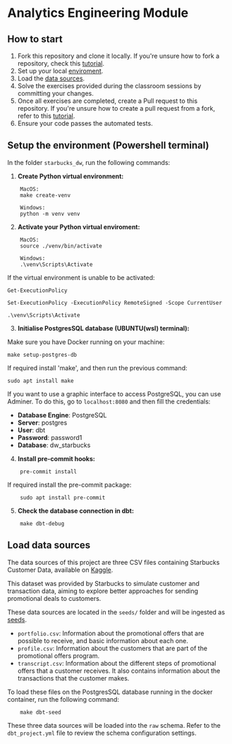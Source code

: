 # Analytics Engineering Module

## How to start
1. Fork this repository and clone it locally. If you're unsure how to fork a repository, check this [tutorial](https://docs.github.com/en/pull-requests/collaborating-with-pull-requests/working-with-forks/fork-a-repo).
2. Set up your local [enviroment](#setup-the-environment).
3. Load the [data sources](#load-data-sources).
4. Solve the exercises provided during the classroom sessions by committing your changes.
5. Once all exercises are completed, create a Pull request to this repository. If you're unsure how to create a pull request from a fork, refer to this [tutorial](https://docs.github.com/en/pull-requests/collaborating-with-pull-requests/proposing-changes-to-your-work-with-pull-requests/creating-a-pull-request-from-a-fork).
6. Ensure your code passes the automated tests.


## Setup the environment (Powershell terminal)
In the folder `starbucks_dw`, run the following commands:

1. **Create Python virtual environment:**
```
    MacOS:
    make create-venv 
```
```
    Windows:
    python -m venv venv
```

2. **Activate your Python virtual enviroment:**
```
    MacOS:
    source ./venv/bin/activate

    Windows:
    .\venv\Scripts\Activate
```

If the virtual environment is unable to be activated:

```
Get-ExecutionPolicy

Set-ExecutionPolicy -ExecutionPolicy RemoteSigned -Scope CurrentUser

.\venv\Scripts\Activate
```

3. **Initialise PostgresSQL database (UBUNTU(wsl) terminal):**

Make sure you have Docker running on your machine:

```
make setup-postgres-db
```

If required install 'make', and then run the previous command:

```
sudo apt install make
```

If you want to use a graphic interface to access PostgreSQL, you can use Adminer. To do this, go to `localhost:8080` and then fill the credentials:

- **Database Engine**: PostgreSQL
- **Server**: postgres
- **User**: dbt
- **Password**: password1
- **Database**: dw_starbucks

4. **Install pre-commit hooks:**

```
    pre-commit install
```

If required install the pre-commit package:

```
    sudo apt install pre-commit
```

5. **Check the database connection in dbt:**

```
    make dbt-debug
```

## Load data sources

The data sources of this project are three CSV files containing Starbucks Customer Data, available on [Kaggle](https://www.kaggle.com/datasets/ihormuliar/starbucks-customer-data/).

This dataset was provided by Starbucks to simulate customer and transaction data, aiming to explore better approaches for sending promotional deals to customers.

These data sources are located in the `seeds/` folder and  will be ingested as [seeds](https://docs.getdbt.com/docs/build/seeds).

- `portfolio.csv`: Information about the promotional offers that are possible to receive, and basic information about each one.
- `profile.csv`: Information about the customers that are part of the promotional offers program.
- `transcript.csv`: Information about the different steps of promotional offers that a customer receives. It also contains information about the transactions that the customer makes.

To load these files on the PostgresSQL database running in the docker container, run the following command:

```
    make dbt-seed
```

These three data sources will be loaded into the `raw` schema. Refer to the `dbt_project.yml` file to review the schema configuration settings.
